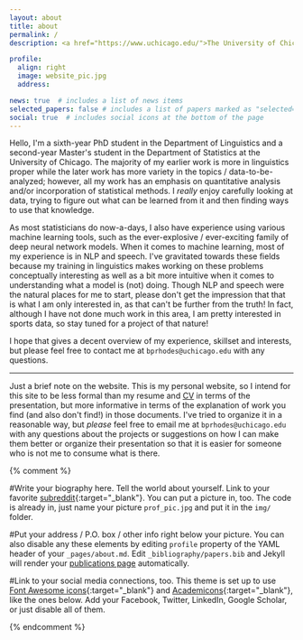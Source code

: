 ```yaml
---
layout: about
title: about
permalink: /
description: <a href="https://www.uchicago.edu/">The University of Chicago</a>. Department of Linguistics. Department of Statistics.

profile:
  align: right
  image: website_pic.jpg
  address: 

news: true  # includes a list of news items
selected_papers: false # includes a list of papers marked as "selected={true}"
social: true  # includes social icons at the bottom of the page
---
```


Hello, I'm a sixth-year PhD student in the Department of Linguistics and a second-year Master's student in the Department of Statistics at the University of Chicago. The majority of my earlier work is more in linguistics proper while the later work has more variety in the topics / data-to-be-analyzed; however, all my work has an emphasis on quantitative analysis and/or incorporation of statistical methods. I *really* enjoy carefully looking at data, trying to figure out what can be learned from it and then finding ways to use that knowledge. 

As most statisticians do now-a-days, I also have experience using various machine learning tools, such as the ever-explosive / ever-exciting family of deep neural network models. When it comes to machine learning, most of my experience is in NLP and speech. I've gravitated towards these fields because my training in linguistics makes working on these problems conceptually interesting as well as a bit more intuitive when it comes to understanding what a model is (not) doing. Though NLP and speech were the natural places for me to start, please don't get the impression that that is what I am only interested in, as that can't be further from the truth! In fact, although I have not done much work in this area, I am pretty interested in sports data, so stay tuned for a project of that nature!

I hope that gives a decent overview of my experience, skillset and interests, but please feel free to contact me at `bprhodes@uchicago.edu` with any questions.

***
Just a brief note on the website. This is my personal website, so I intend for this site to be less formal than my resume and <a href= "{{ '/assets/pdf/RhodesBrandon_CV.pdf' | relative_url }}">CV</a> in terms of the presentation, but more informative in terms of the explanation of work you find (and also don't find!) in those documents. I've tried to organize it in a reasonable way, but *please* feel free to email me at `bprhodes@uchicago.edu` with any questions about the projects or suggestions on how I can make them better or organize their presentation so that it is easier for someone who is not me to consume what is there.


{% comment %}

#Write your biography here. Tell the world about yourself. Link to your favorite [subreddit](http://reddit.com){:target="\_blank"}. You can put a picture in, too. The code is already in, just name your picture `prof_pic.jpg` and put it in the `img/` folder.

#Put your address / P.O. box / other info right below your picture. You can also disable any these elements by editing `profile` property of the YAML header of your `_pages/about.md`. Edit `_bibliography/papers.bib` and Jekyll will render your [publications page](/al-folio/publications/) automatically.

#Link to your social media connections, too. This theme is set up to use [Font Awesome icons](http://fortawesome.github.io/Font-Awesome/){:target="\_blank"} and [Academicons](https://jpswalsh.github.io/academicons/){:target="\_blank"}, like the ones below. Add your Facebook, Twitter, LinkedIn, Google Scholar, or just disable all of them.

{% endcomment %}

